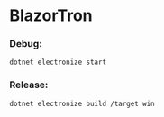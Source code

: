 # BlazorTron

### Debug: 
```
dotnet electronize start
```

### Release: 
```
dotnet electronize build /target win
```